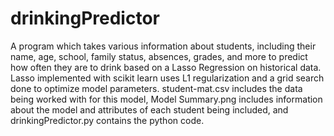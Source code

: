 # drinkingPredictor
A program which takes various information about students, including their name, age, school, family status, absences, grades, and more to predict how often they are to drink based on a Lasso Regression on historical data. Lasso implemented with scikit learn uses L1 regularization and a grid search done to optimize model parameters. student-mat.csv includes the data being worked with for this model, Model Summary.png includes information about the model and attributes of each student being included, and drinkingPredictor.py contains the python code.
